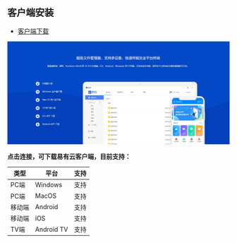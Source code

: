 ## 客户端安装
  * [客户端下载](https://www.ddnsto.com/linkease/download/)

![client.jpg](./tutorial/Client/client.jpg)
  
**点击连接，可下载易有云客户端，目前支持：**

| 类型 |平台|支持|
|-|-|-|
| PC端 | Windows | 支持 |
| PC端 | MacOS | 支持 |
| 移动端 | Android | 支持 |
| 移动端 | iOS | 支持 |
| TV端 | Android TV | 支持 |


